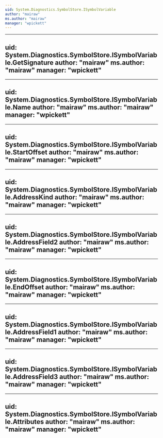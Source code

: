 ```yaml
---
uid: System.Diagnostics.SymbolStore.ISymbolVariable
author: "mairaw"
ms.author: "mairaw"
manager: "wpickett"
---
```


---
uid: System.Diagnostics.SymbolStore.ISymbolVariable.GetSignature
author: "mairaw"
ms.author: "mairaw"
manager: "wpickett"
---

---
uid: System.Diagnostics.SymbolStore.ISymbolVariable.Name
author: "mairaw"
ms.author: "mairaw"
manager: "wpickett"
---

---
uid: System.Diagnostics.SymbolStore.ISymbolVariable.StartOffset
author: "mairaw"
ms.author: "mairaw"
manager: "wpickett"
---

---
uid: System.Diagnostics.SymbolStore.ISymbolVariable.AddressKind
author: "mairaw"
ms.author: "mairaw"
manager: "wpickett"
---

---
uid: System.Diagnostics.SymbolStore.ISymbolVariable.AddressField2
author: "mairaw"
ms.author: "mairaw"
manager: "wpickett"
---

---
uid: System.Diagnostics.SymbolStore.ISymbolVariable.EndOffset
author: "mairaw"
ms.author: "mairaw"
manager: "wpickett"
---

---
uid: System.Diagnostics.SymbolStore.ISymbolVariable.AddressField1
author: "mairaw"
ms.author: "mairaw"
manager: "wpickett"
---

---
uid: System.Diagnostics.SymbolStore.ISymbolVariable.AddressField3
author: "mairaw"
ms.author: "mairaw"
manager: "wpickett"
---

---
uid: System.Diagnostics.SymbolStore.ISymbolVariable.Attributes
author: "mairaw"
ms.author: "mairaw"
manager: "wpickett"
---
